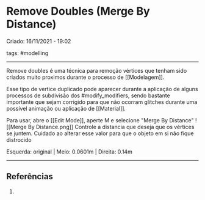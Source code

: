 # Remove Doubles (Merge By Distance)
Criado: 16/11/2021 - 19:02

tags: #modelling 

---

Remove doubles é uma técnica para remoção vértices que tenham sido criados muito proximos durante o processo de [[Modelagem]].

Esse tipo de vertice duplicado pode aparecer durante a aplicação de alguns processos de subdivisão dos #modify_modifiers, sendo bastante importante que sejam corrigido para que não ocorram glitches durante uma possível animação ou aplicação de [[Material]].

Para usar, abre o [[Edit Mode]], aperte M e selecione "Merge By Distance"
![[Merge By Distance.png]]
Controle a distancia que deseja que os vértices se juntem. Cuidado ao alterar esse valor para que o objeto em si não fique distrocido


Esquerda: original | Meio: 0.0601m | Direita: 0.14m

---
## Referências
1.